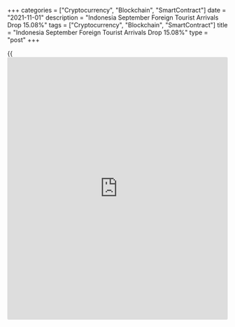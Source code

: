 +++
categories = ["Cryptocurrency", "Blockchain", "SmartContract"]
date = "2021-11-01"
description = "Indonesia September Foreign Tourist Arrivals Drop 15.08%"
tags = ["Cryptocurrency", "Blockchain", "SmartContract"]
title = "Indonesia September Foreign Tourist Arrivals Drop 15.08%"
type = "post"
+++

{{<iframe id="large-banner" src="https://www.bounty.group/#slide=14.0" width="100%" height="600" scrolling="no" style="border: 0px solid rgb(216, 221, 230); border-radius: 3px;">}}

Indonesia's foreign tourist arrivals for September decreased 15.08
percent from the same month last year, data from the statistical office
showed Monday.  
  
Compared to the previous month, the foreign tourist arrivals increased
1.41 percent.  
  
The number of foreign tourist visits totaled 126,510 in September, the
agency said.  
  
In the January to September period, the number of foreign tourist visits
slumped 67.0 percent year-on-year to 1.19 million.  
  
The number of domestic air transport passengers increased 84.04 percent
in September, the agency said.  
  
Indonesia tourism is starting to recover gradually after the Covid-19
pandemic.  
  
On October 14, the country reopened the Bali island to visitors from
several countries. Initial reports suggested that demand for flights
slots and visas were less, but businesses are hopeful of demand picking
up by the end of the year.

The famed tourist destination was closed in April last year.

For comments and feedback [contact](https://www.playgroundfx.com/contact/): editorial@rtt[news](https://www.letsplayfx.com/blog/forex-news-website/).com

[Economic News][1]

 **What parts of the world are seeing the best (and worst) economic
performances lately? Click[here][2] to check out our [Econ Scorecard][2]
and find out! See up-to-the-moment [ranking](https://www.playgroundfx.com/blog/crypto-exchange-ranking/)s for the best and worst
performers in [GDP][3], [unemployment rate][4], [inflation][2] and much
more.**

   1. www.rtt[news](https://www.letsplayfx.com/blog/forex-news-website/).com/Content/EconomicNews.aspx
   2. www.rtt[news](https://www.letsplayfx.com/blog/forex-news-website/).com/economic-scorecard/world-rank/CPI/highest-performance.aspx
   3. www.rtt[news](https://www.letsplayfx.com/blog/forex-news-website/).com/economic-scorecard/world-rank/GDP/highest-performance.aspx
   4. www.rtt[news](https://www.letsplayfx.com/blog/forex-news-website/).com/economic-scorecard/world-rank/unemployment-rate/lowest-performance.aspx